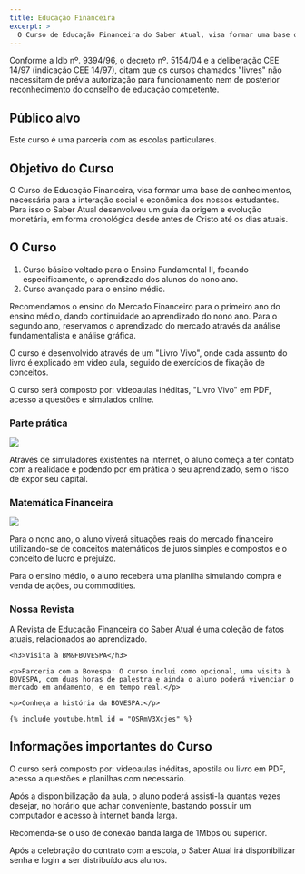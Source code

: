 ```yaml
---
title: Educação Financeira
excerpt: >
  O Curso de Educação Financeira do Saber Atual, visa formar uma base de conhecimentos necessária para a interação social e econômica dos nossos estudantes
---
```


Conforme a ldb nº. 9394/96, o decreto nº. 5154/04 e a deliberação CEE 14/97 (indicação CEE 14/97), citam que os cursos chamados "livres" não necessitam de prévia autorização para funcionamento nem de posterior reconhecimento do conselho de educação competente.

## Público alvo

Este curso é uma parceria com as escolas particulares.

## Objetivo do Curso

O Curso de Educação Financeira, visa formar uma base de conhecimentos, necessária para a interação social e econômica dos nossos estudantes. Para isso o Saber Atual desenvolveu um guia da origem e evolução monetária, em forma cronológica desde antes de Cristo até os dias atuais.

## O Curso

1. Curso básico voltado para o Ensino Fundamental II, focando especificamente, o aprendizado dos alunos do nono ano.
2. Curso avançado para o ensino médio.

Recomendamos o ensino do Mercado Financeiro para o primeiro ano do ensino médio, dando continuidade ao aprendizado do nono ano. Para o segundo ano, reservamos o aprendizado do mercado através da análise fundamentalista e análise gráfica.

O curso é desenvolvido através de um "Livro Vivo", onde cada assunto do livro é explicado em vídeo aula, seguido de exercícios de fixação de conceitos.

O curso será composto por: videoaulas inéditas, "Livro Vivo" em PDF, acesso a questões e simulados online.

### Parte prática

<div data-grid="center spacing" class="wrapper">
  <div data-cell="1of3">
    <img src="http://f.i.uol.com.br/folha/mercado/images/14016421.jpeg">
  </div>
  <div data-cell="2of3">
    <p>Através de simuladores existentes na internet, o aluno começa a ter contato com a realidade e podendo por em prática o seu aprendizado, sem o risco de expor seu capital.</p>
  </div>
</div>

### Matemática Financeira

<div data-grid="center spacing" class="wrapper">
  <div data-cell="1of3">
    <img src="https://encrypted-tbn3.gstatic.com/images?q=tbn:ANd9GcSN2VdT41li-V_OAcLDiwihJDPGQ6BYwpBdGAhGqFrTLlJ6vFA9">
  </div>
  <div data-cell="2of3">
    <p>Para o nono ano, o aluno viverá situações reais do mercado financeiro utilizando-se de conceitos matemáticos de juros simples e compostos e o conceito de lucro e prejuízo.</p>
    <p>Para o ensino médio, o aluno receberá uma planilha simulando compra e venda de ações, ou commodities.</p>
  </div>
</div>

### Nossa Revista

A Revista de Educação Financeira do Saber Atual é uma coleção de fatos atuais, relacionados ao aprendizado.

<div class="hero brand">
  <div class="wrapper">

    <h3>Visita à BM&FBOVESPA</h3>

    <p>Parceria com a Bovespa: O curso inclui como opcional, uma visita à BOVESPA, com duas horas de palestra e ainda o aluno poderá vivenciar o mercado em andamento, e em tempo real.</p>

    <p>Conheça a história da BOVESPA:</p>

    {% include youtube.html id = "OSRmV3Xcjes" %}

  </div>
</div>

## Informações importantes do Curso

O curso será composto por: videoaulas inéditas, apostila ou livro em PDF, acesso a questões e planilhas com necessário.

Após a disponibilização da aula, o aluno poderá assisti-la quantas vezes desejar, no horário que achar conveniente, bastando possuir um computador e acesso à internet banda larga.

Recomenda-se o uso de conexão banda larga de 1Mbps ou superior.

Após a celebração do contrato com a escola, o Saber Atual irá disponibilizar senha e login a ser distribuído aos alunos.
